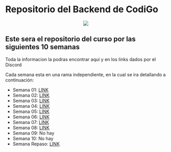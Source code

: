 # Repositorio del Backend de CodiGo

<p align="center">
    <img src="https://codigo.edu.pe/public/img/codigo-logo.png">
</p>

## Este sera el repositorio del curso por las siguientes 10 semanas

Toda la informacion la podras encontrar aquí y en los links dados por el Discord

Cada semana esta en una rama independiente, en la cual se ira detallando a continuación:

- Semana 01: <a href="https://github.com/ederivero/backend-g9/tree/semana01">LINK</a>
- Semana 02: <a href="https://github.com/ederivero/backend-g9/tree/semana02">LINK</a>
- Semana 03: <a href="https://github.com/ederivero/backend-g9/tree/semana03">LINK</a>
- Semana 04: <a href="https://github.com/ederivero/backend-g9/tree/semana04">LINK</a>
- Semana 05: <a href="https://github.com/ederivero/backend-g9/tree/semana05">LINK</a>
- Semana 06: <a href="https://github.com/ederivero/backend-g9/tree/semana06">LINK</a>
- Semana 07: <a href="https://github.com/ederivero/backend-g9/tree/semana07">LINK</a>
- Semana 08: <a href="https://github.com/ederivero/backend-g9/tree/semana08">LINK</a>
- Semana 09: No hay
- Semana 10: No hay
- Semana Repaso: <a href="https://github.com/ederivero/backend-g9/tree/semana-repaso">LINK</a>
